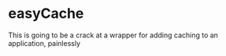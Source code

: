 easyCache
=========

This is going to be a crack at a wrapper for adding caching to an application, painlessly